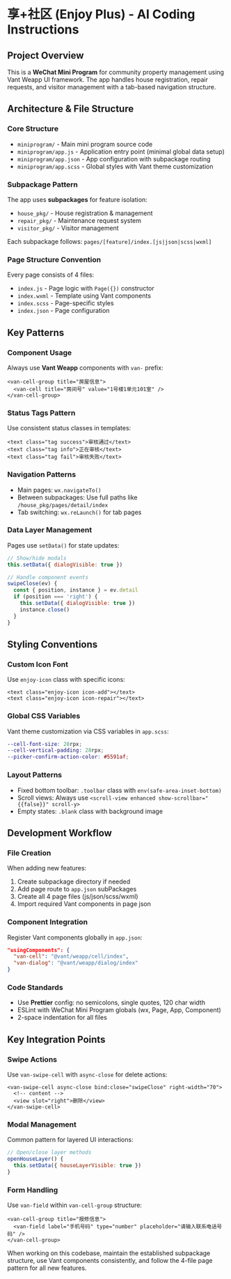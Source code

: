 # 享+社区 (Enjoy Plus) - AI Coding Instructions

## Project Overview

This is a **WeChat Mini Program** for community property management using Vant Weapp UI framework. The app handles house registration, repair requests, and visitor management with a tab-based navigation structure.

## Architecture & File Structure

### Core Structure

- `miniprogram/` - Main mini program source code
- `miniprogram/app.js` - Application entry point (minimal global data setup)
- `miniprogram/app.json` - App configuration with subpackage routing
- `miniprogram/app.scss` - Global styles with Vant theme customization

### Subpackage Pattern

The app uses **subpackages** for feature isolation:

- `house_pkg/` - House registration & management
- `repair_pkg/` - Maintenance request system
- `visitor_pkg/` - Visitor management

Each subpackage follows: `pages/[feature]/index.[js|json|scss|wxml]`

### Page Structure Convention

Every page consists of 4 files:

- `index.js` - Page logic with `Page({})` constructor
- `index.wxml` - Template using Vant components
- `index.scss` - Page-specific styles
- `index.json` - Page configuration

## Key Patterns

### Component Usage

Always use **Vant Weapp** components with `van-` prefix:

```wxml
<van-cell-group title="房屋信息">
  <van-cell title="房间号" value="1号楼1单元101室" />
</van-cell-group>
```

### Status Tags Pattern

Use consistent status classes in templates:

```wxml
<text class="tag success">审核通过</text>
<text class="tag info">正在审核</text>
<text class="tag fail">审核失败</text>
```

### Navigation Patterns

- Main pages: `wx.navigateTo()`
- Between subpackages: Use full paths like `/house_pkg/pages/detail/index`
- Tab switching: `wx.reLaunch()` for tab pages

### Data Layer Management

Pages use `setData()` for state updates:

```javascript
// Show/hide modals
this.setData({ dialogVisible: true })

// Handle component events
swipeClose(ev) {
  const { position, instance } = ev.detail
  if (position === 'right') {
    this.setData({ dialogVisible: true })
    instance.close()
  }
}
```

## Styling Conventions

### Custom Icon Font

Use `enjoy-icon` class with specific icons:

```wxml
<text class="enjoy-icon icon-add"></text>
<text class="enjoy-icon icon-repair"></text>
```

### Global CSS Variables

Vant theme customization via CSS variables in `app.scss`:

```scss
--cell-font-size: 28rpx;
--cell-vertical-padding: 28rpx;
--picker-confirm-action-color: #5591af;
```

### Layout Patterns

- Fixed bottom toolbar: `.toolbar` class with `env(safe-area-inset-bottom)`
- Scroll views: Always use `<scroll-view enhanced show-scrollbar="{{false}}" scroll-y>`
- Empty states: `.blank` class with background image

## Development Workflow

### File Creation

When adding new features:

1. Create subpackage directory if needed
2. Add page route to `app.json` subPackages
3. Create all 4 page files (js/json/scss/wxml)
4. Import required Vant components in page json

### Component Integration

Register Vant components globally in `app.json`:

```json
"usingComponents": {
  "van-cell": "@vant/weapp/cell/index",
  "van-dialog": "@vant/weapp/dialog/index"
}
```

### Code Standards

- Use **Prettier** config: no semicolons, single quotes, 120 char width
- ESLint with WeChat Mini Program globals (wx, Page, App, Component)
- 2-space indentation for all files

## Key Integration Points

### Swipe Actions

Use `van-swipe-cell` with `async-close` for delete actions:

```wxml
<van-swipe-cell async-close bind:close="swipeClose" right-width="70">
  <!-- content -->
  <view slot="right">删除</view>
</van-swipe-cell>
```

### Modal Management

Common pattern for layered UI interactions:

```javascript
// Open/close layer methods
openHouseLayer() {
  this.setData({ houseLayerVisible: true })
}
```

### Form Handling

Use `van-field` within `van-cell-group` structure:

```wxml
<van-cell-group title="报修信息">
  <van-field label="手机号码" type="number" placeholder="请输入联系电话号码" />
</van-cell-group>
```

When working on this codebase, maintain the established subpackage structure, use Vant components consistently, and follow the 4-file page pattern for all new features.
